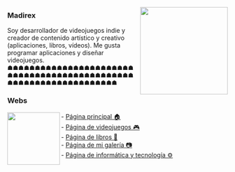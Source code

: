 <a href="https://www.madirex.com/"><img align="right" height="200px" src="https://i.imgur.com/z6gcsLd.png"></a>

### Madirex
Soy desarrollador de videojuegos indie y creador de contenido artístico y creativo (aplicaciones, libros, vídeos). Me gusta programar aplicaciones y diseñar videojuegos.
☗☗☗☗☗☗☗☗☗☗☗☗☗☗☗☗☗☗☗☗☗☗☗☗☗☗☗☗☗☗☗☗☗☗☗☗☗☗☗☗☗☗☗☗☗☗☗☗☗☗☗☗☗☗☗☗☗☗☗☗☗☗☗☗☗☗
### Webs
<a href="https://www.madirex.com/"><img align="left" height="120px" src="https://i.imgur.com/nYtcu63.gif"></a>
<div>
  <div>
    - <a href="https://www.madirex.com/">Página principal 🏠</a>
  </div>
  <div>
    - <a href="https://games.madirex.com/">Página de videojuegos 🎮</a>
  </div>
  <div>
    - <a href="https://books.madirex.com/">Página de libros 📕</a>
  </div>
  <div>
    - <a href="https://art.madirex.com/">Página de mi galería 📷</a>
  </div>
  <div>
    - <a href="https://tech.madirex.com/">Página de informática y tecnología ⚙</a>
  </div>
</div>
